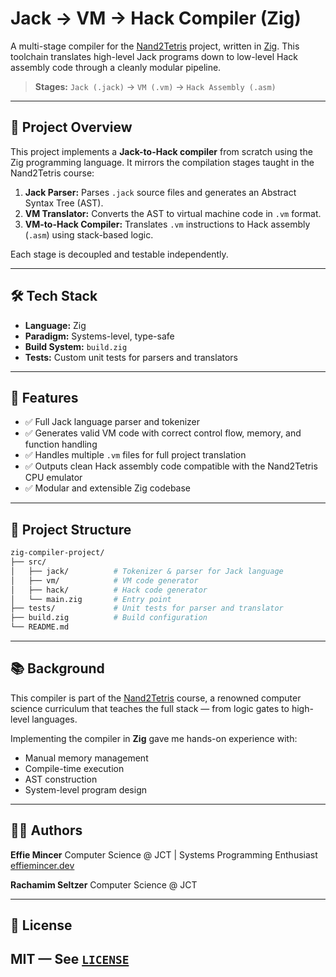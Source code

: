 # Jack → VM → Hack Compiler (Zig)

A multi-stage compiler for the [Nand2Tetris](https://www.nand2tetris.org/) project, written in [Zig](https://ziglang.org/). This toolchain translates high-level Jack programs down to low-level Hack assembly code through a cleanly modular pipeline.

> **Stages:** `Jack (.jack)` → `VM (.vm)` → `Hack Assembly (.asm)`

---

## 🧠 Project Overview

This project implements a **Jack-to-Hack compiler** from scratch using the Zig programming language. It mirrors the compilation stages taught in the Nand2Tetris course:

1. **Jack Parser:** Parses `.jack` source files and generates an Abstract Syntax Tree (AST).
2. **VM Translator:** Converts the AST to virtual machine code in `.vm` format.
3. **VM-to-Hack Compiler:** Translates `.vm` instructions to Hack assembly (`.asm`) using stack-based logic.

Each stage is decoupled and testable independently.

---

## 🛠️ Tech Stack

- **Language:** Zig
- **Paradigm:** Systems-level, type-safe
- **Build System:** `build.zig`
- **Tests:** Custom unit tests for parsers and translators

---

## 🚀 Features

- ✅ Full Jack language parser and tokenizer
- ✅ Generates valid VM code with correct control flow, memory, and function handling
- ✅ Handles multiple `.vm` files for full project translation
- ✅ Outputs clean Hack assembly code compatible with the Nand2Tetris CPU emulator
- ✅ Modular and extensible Zig codebase

---

## 📁 Project Structure

```bash
zig-compiler-project/
├── src/
│   ├── jack/          # Tokenizer & parser for Jack language
│   ├── vm/            # VM code generator
│   ├── hack/          # Hack code generator
│   └── main.zig       # Entry point
├── tests/             # Unit tests for parser and translator
├── build.zig          # Build configuration
└── README.md
````

---

## 📚 Background

This compiler is part of the [Nand2Tetris](https://www.nand2tetris.org/) course, a renowned computer science curriculum that teaches the full stack — from logic gates to high-level languages.

Implementing the compiler in **Zig** gave me hands-on experience with:

* Manual memory management
* Compile-time execution
* AST construction
* System-level program design

---

## 🧑‍💻 Authors

**Effie Mincer**
Computer Science @ JCT | Systems Programming Enthusiast
[effiemincer.dev](https://www.effiemincer.dev)

**Rachamim Seltzer**
Computer Science @ JCT

---

## 🪪 License

MIT — See [`LICENSE`](./LICENSE)
---
